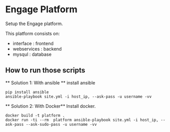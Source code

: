 Engage Platform
===============

Setup the Engage platform. 

This platform consists on:
- interface : frontend
- webservices : backend
- mysqul : database


How to run those scripts
------------------------

** Solution 1: With ansible **
install ansible

    pip install ansible
    ansible-playbook site.yml -i host_ip, --ask-pass -u username -vv

** Solution 2: With Docker**
Install docker.

	docker build -t platform .
	docker run -ti --rm  platform ansible-playbook site.yml -i host_ip, --ask-pass --ask-sudo-pass -u username -vv
